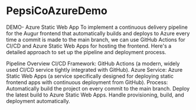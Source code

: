 # PepsiCoAzureDemo
DEMO- Azure Static Web App
To implement a continuous delivery pipeline for the Augur frontend that automatically builds and deploys to Azure every time a commit is made to the main branch, we can use GitHub Actions for CI/CD and Azure Static Web Apps for hosting the frontend. Here's a detailed approach to set up the pipeline and deployment process.

Pipeline Overview
CI/CD Framework: GitHub Actions (a modern, widely used CI/CD service tightly integrated with GitHub).
Azure Service: Azure Static Web Apps (a service specifically designed for deploying static frontend apps with continuous deployment from GitHub).
Process:
Automatically build the project on every commit to the main branch.
Deploy the latest build to Azure Static Web Apps.
Handle provisioning, build, and deployment automatically.
